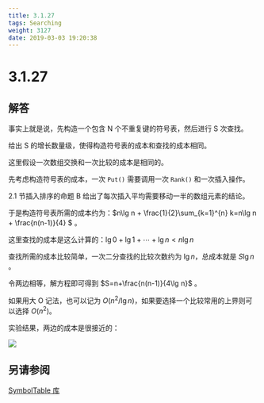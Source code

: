 ```yaml
---
title: 3.1.27
tags: Searching
weight: 3127
date: 2019-03-03 19:20:38
---
```


# 3.1.27


## 解答

事实上就是说，先构造一个包含 N 个不重复键的符号表，然后进行 S 次查找。

给出 S 的增长数量级，使得构造符号表的成本和查找的成本相同。

这里假设一次数组交换和一次比较的成本是相同的。

先考虑构造符号表的成本，一次 `Put()` 需要调用一次 `Rank()` 和一次插入操作。

2.1 节插入排序的命题 B 给出了每次插入平均需要移动一半的数组元素的结论。

于是构造符号表所需的成本约为：$n\lg n + \frac{1}{2}\sum_{k=1}^{n} k=n\lg n + \frac{n(n-1)}{4} $ 。

这里查找的成本是这么计算的：$\lg0+\lg1+\cdots+\lg n < n\lg n$

查找所需的成本比较简单，一次二分查找的比较次数约为 $\lg n$，总成本就是 $S\lg n$ 。

令两边相等，解方程即可得到 $S=n+\frac{n(n-1)}{4\lg n}$ 。

如果用大 O 记法，也可以记为 $O(n^2 / \lg n)$，如果要选择一个比较常用的上界则可以选择 $O(n^2)$。

实验结果，两边的成本是很接近的：

![](/resources/3-1-27/1.png)

## 另请参阅

[SymbolTable 库](https://github.com/ikesnowy/Algorithms-4th-Edition-in-Csharp/tree/master/3%20Searching/3.1/SymbolTable)
